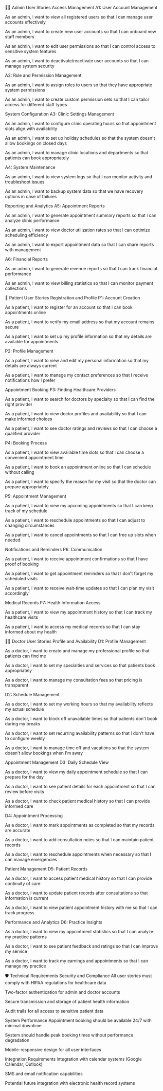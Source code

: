 👨‍💼 Admin User Stories
Access Management
A1: User Account Management

As an admin, I want to view all registered users so that I can manage user accounts effectively

As an admin, I want to create new user accounts so that I can onboard new staff members

As an admin, I want to edit user permissions so that I can control access to sensitive system features

As an admin, I want to deactivate/reactivate user accounts so that I can manage system security

A2: Role and Permission Management

As an admin, I want to assign roles to users so that they have appropriate system permissions

As an admin, I want to create custom permission sets so that I can tailor access for different staff types

System Configuration
A3: Clinic Settings Management

As an admin, I want to configure clinic operating hours so that appointment slots align with availability

As an admin, I want to set up holiday schedules so that the system doesn't allow bookings on closed days

As an admin, I want to manage clinic locations and departments so that patients can book appropriately

A4: System Maintenance

As an admin, I want to view system logs so that I can monitor activity and troubleshoot issues

As an admin, I want to backup system data so that we have recovery options in case of failures

Reporting and Analytics
A5: Appointment Reports

As an admin, I want to generate appointment summary reports so that I can analyze clinic performance

As an admin, I want to view doctor utilization rates so that I can optimize scheduling efficiency

As an admin, I want to export appointment data so that I can share reports with management

A6: Financial Reports

As an admin, I want to generate revenue reports so that I can track financial performance

As an admin, I want to view billing statistics so that I can monitor payment collections

👤 Patient User Stories
Registration and Profile
P1: Account Creation

As a patient, I want to register for an account so that I can book appointments online

As a patient, I want to verify my email address so that my account remains secure

As a patient, I want to set up my profile information so that my details are available for appointments

P2: Profile Management

As a patient, I want to view and edit my personal information so that my details are always current

As a patient, I want to manage my contact preferences so that I receive notifications how I prefer

Appointment Booking
P3: Finding Healthcare Providers

As a patient, I want to search for doctors by specialty so that I can find the right provider

As a patient, I want to view doctor profiles and availability so that I can make informed choices

As a patient, I want to see doctor ratings and reviews so that I can choose a qualified provider

P4: Booking Process

As a patient, I want to view available time slots so that I can choose a convenient appointment time

As a patient, I want to book an appointment online so that I can schedule without calling

As a patient, I want to specify the reason for my visit so that the doctor can prepare appropriately

P5: Appointment Management

As a patient, I want to view my upcoming appointments so that I can keep track of my schedule

As a patient, I want to reschedule appointments so that I can adjust to changing circumstances

As a patient, I want to cancel appointments so that I can free up slots when needed

Notifications and Reminders
P6: Communication

As a patient, I want to receive appointment confirmations so that I have proof of booking

As a patient, I want to get appointment reminders so that I don't forget my scheduled visits

As a patient, I want to receive wait-time updates so that I can plan my visit accordingly

Medical Records
P7: Health Information Access

As a patient, I want to view my appointment history so that I can track my healthcare visits

As a patient, I want to access my medical records so that I can stay informed about my health

👨‍⚕️ Doctor User Stories
Profile and Availability
D1: Profile Management

As a doctor, I want to create and manage my professional profile so that patients can find me

As a doctor, I want to set my specialties and services so that patients book appropriately

As a doctor, I want to manage my consultation fees so that pricing is transparent

D2: Schedule Management

As a doctor, I want to set my working hours so that my availability reflects my actual schedule

As a doctor, I want to block off unavailable times so that patients don't book during my breaks

As a doctor, I want to set recurring availability patterns so that I don't have to configure weekly

As a doctor, I want to manage time off and vacations so that the system doesn't allow bookings when I'm away

Appointment Management
D3: Daily Schedule View

As a doctor, I want to view my daily appointment schedule so that I can prepare for the day

As a doctor, I want to see patient details for each appointment so that I can review before visits

As a doctor, I want to check patient medical history so that I can provide informed care

D4: Appointment Processing

As a doctor, I want to mark appointments as completed so that my records are accurate

As a doctor, I want to add consultation notes so that I can maintain patient records

As a doctor, I want to reschedule appointments when necessary so that I can manage emergencies

Patient Management
D5: Patient Records

As a doctor, I want to access patient medical history so that I can provide continuity of care

As a doctor, I want to update patient records after consultations so that information is current

As a doctor, I want to view patient appointment history with me so that I can track progress

Performance and Analytics
D6: Practice Insights

As a doctor, I want to view my appointment statistics so that I can analyze my practice patterns

As a doctor, I want to see patient feedback and ratings so that I can improve my service

As a doctor, I want to track my earnings and appointments so that I can manage my practice

🛡️ Technical Requirements
Security and Compliance
All user stories must comply with HIPAA regulations for healthcare data

Two-factor authentication for admin and doctor accounts

Secure transmission and storage of patient health information

Audit trails for all access to sensitive patient data

System Performance
Appointment booking should be available 24/7 with minimal downtime

System should handle peak booking times without performance degradation

Mobile-responsive design for all user interfaces

Integration Requirements
Integration with calendar systems (Google Calendar, Outlook)

SMS and email notification capabilities

Potential future integration with electronic health record systems
